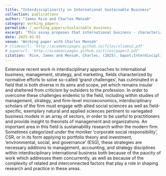 ```yaml
---
title: "Interdisciplinarity in International Sustainable Business"
collection: publications
author: "James Rice and Charles Mensah"
category: working_papers
permalink: /_working_papers/Sustainable_business
excerpt: 'This essay proposes that international business - characterized most prominently by the multinational corporation (MNC) - is defined by the types of social problems it wishes to solve. It is also defined by the manner, strategy, or approach that it uses to define the problem landscape and technological or product-related solution space.'
date: 2025-02-01
venue: 'Working paper with Charles Mensah'
# slidesurl: 'http://academicpages.github.io/files/slides2.pdf'
# paperurl: 'http://academicpages.github.io/files/paper2.pdf'
citation: 'Rice, James and Mensah, Charles. (2025). &quot;Interdisciplinarity in International Sustainable Business.&quot; <i>Work in Progress</i>.'
---
```

Extensive recent work in interdisciplinary approaches to international business, management, strategy, and marketing, fields characterized by normative efforts to solve so-called ‘grand challenges’, has culminated in a field that is both diverse in its aims and scope, yet which remains insular and sheltered from criticism by outsiders to the profession. In order to overcome these challenges endemic to the field, including within studies of management, strategy, and firm-level microeconomics, interdisciplinary scholars of the firm must engage with allied social sciences as well as field-specific, exemplary natural and applied sciences pertinent to variegated business models in an array of sectors, in order to be useful to practitioners and provide insight to theorists of management and organizations. An important area in this field is sustainability research within the modern firm. Sometimes categorized under the moniker ‘corporate social responsibility’, CSR, or in its form applying to portfolio theory and investment, ‘environmental, social, and governance’ (ESG), these strategies are necessary additions to management, accounting, and strategy disciplines within interdisciplinary international business both because of the paucity of work which addresses them concurrently, as well as because of the complexity of related and interconnected factors that play a role in shaping research and practice in these areas. 
